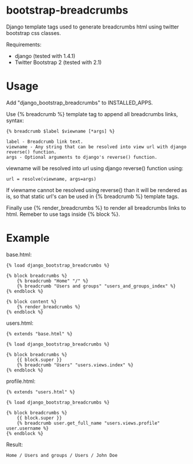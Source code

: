 bootstrap-breadcrumbs
=====================

Django template tags used to generate breadcrumbs html using twitter bootstrap css classes.

Requirements:

  * django (tested with 1.4.1)
  * Twitter Bootstrap 2 (tested with 2.1)

Usage
=====

Add "django_bootstrap_breadcrumbs" to INSTALLED_APPS.

Use {% breadcrumb %} template tag to append all breadcrumbs links, syntax:

    {% breadcrumb $label $viewname [*args] %}

    label - Breadcrumb link text.
    viewname - Any string that can be resolved into view url with django reverse() function.
    args - Optional arguments to django's reverse() function.

viewname will be resolved into url using django reverse() function using:

    url = resolve(viewname, args=args)

If viewname cannot be resolved using reverse() than it will be rendered as is, so that static
url's can be used in {% breadcrumb %} template tags.

Finally use {% render_breadcrumbs %} to render all breadcrumbs links to html.
Remeber to use tags inside {% block %}.

Example
=======

base.html:

    {% load django_bootstrap_breadcrumbs %}

    {% block breadcrumbs %}
        {% breadcrumb "Home" "/" %}
        {% breadcrumb "Users and groups" "users_and_groups_index" %}
    {% endblock %}

    {% block content %}
        {% render_breadcrumbs %}
    {% endblock %}

users.html:

    {% extends "base.html" %}

    {% load django_bootstrap_breadcrumbs %}

    {% block breadcrumbs %}
        {{ block.super }}
        {% breadcrumb "Users" "users.views.index" %}
    {% endblock %}

profile.html:

    {% extends "users.html" %}

    {% load django_bootstrap_breadcrumbs %}

    {% block breadcrumbs %}
        {{ block.super }}
        {% breadcrumb user.get_full_name "users.views.profile" user.username %}
    {% endblock %}

Result:

    Home / Users and groups / Users / John Doe
